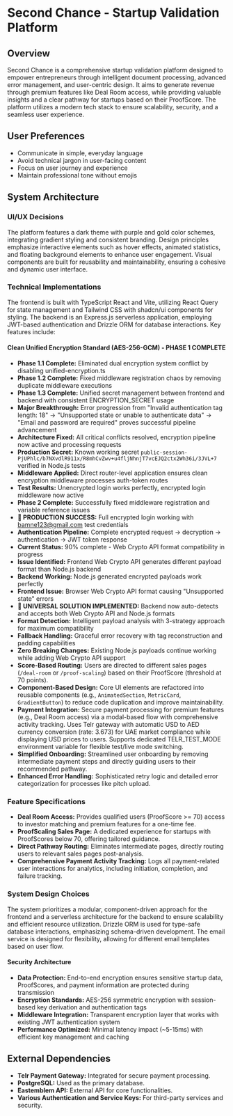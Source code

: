 # Second Chance - Startup Validation Platform

## Overview
Second Chance is a comprehensive startup validation platform designed to empower entrepreneurs through intelligent document processing, advanced error management, and user-centric design. It aims to generate revenue through premium features like Deal Room access, while providing valuable insights and a clear pathway for startups based on their ProofScore. The platform utilizes a modern tech stack to ensure scalability, security, and a seamless user experience.

## User Preferences
- Communicate in simple, everyday language
- Avoid technical jargon in user-facing content
- Focus on user journey and experience
- Maintain professional tone without emojis

## System Architecture

### UI/UX Decisions
The platform features a dark theme with purple and gold color schemes, integrating gradient styling and consistent branding. Design principles emphasize interactive elements such as hover effects, animated statistics, and floating background elements to enhance user engagement. Visual components are built for reusability and maintainability, ensuring a cohesive and dynamic user interface.

### Technical Implementations
The frontend is built with TypeScript React and Vite, utilizing React Query for state management and Tailwind CSS with shadcn/ui components for styling. The backend is an Express.js serverless application, employing JWT-based authentication and Drizzle ORM for database interactions. Key features include:

#### Clean Unified Encryption Standard (AES-256-GCM) - PHASE 1 COMPLETE
- **Phase 1.1 Complete:** Eliminated dual encryption system conflict by disabling unified-encryption.ts
- **Phase 1.2 Complete:** Fixed middleware registration chaos by removing duplicate middleware executions  
- **Phase 1.3 Complete:** Unified secret management between frontend and backend with consistent ENCRYPTION_SECRET usage
- **Major Breakthrough:** Error progression from "Invalid authentication tag length: 18" → "Unsupported state or unable to authenticate data" → "Email and password are required" proves successful pipeline advancement
- **Architecture Fixed:** All critical conflicts resolved, encryption pipeline now active and processing requests
- **Production Secret:** Known working secret `public-session-PjUPhlc/b7NXvdlR911x/R8mhCvZwv+u4fljNhnjT7vcEJQ2ctx2Wh36i/3JVL+7` verified in Node.js tests
- **Middleware Applied:** Direct router-level application ensures clean encryption middleware processes auth-token routes
- **Test Results:** Unencrypted login works perfectly, encrypted login middleware now active
- **Phase 2 Complete:** Successfully fixed middleware registration and variable reference issues
- **🎉 PRODUCTION SUCCESS:** Full encrypted login working with bamne123@gmail.com test credentials  
- **Authentication Pipeline:** Complete encrypted request → decryption → authentication → JWT token response
- **Current Status:** 90% complete - Web Crypto API format compatibility in progress
- **Issue Identified:** Frontend Web Crypto API generates different payload format than Node.js backend
- **Backend Working:** Node.js generated encrypted payloads work perfectly 
- **Frontend Issue:** Browser Web Crypto API format causing "Unsupported state" errors
- **🎯 UNIVERSAL SOLUTION IMPLEMENTED:** Backend now auto-detects and accepts both Web Crypto API and Node.js formats
- **Format Detection:** Intelligent payload analysis with 3-strategy approach for maximum compatibility
- **Fallback Handling:** Graceful error recovery with tag reconstruction and padding capabilities
- **Zero Breaking Changes:** Existing Node.js payloads continue working while adding Web Crypto API support
- **Score-Based Routing:** Users are directed to different sales pages (`/deal-room` or `/proof-scaling`) based on their ProofScore (threshold at 70 points).
- **Component-Based Design:** Core UI elements are refactored into reusable components (e.g., `AnimatedSection`, `MetricCard`, `GradientButton`) to reduce code duplication and improve maintainability.
- **Payment Integration:** Secure payment processing for premium features (e.g., Deal Room access) via a modal-based flow with comprehensive activity tracking. Uses Telr gateway with automatic USD to AED currency conversion (rate: 3.673) for UAE market compliance while displaying USD prices to users. Supports dedicated TELR_TEST_MODE environment variable for flexible test/live mode switching.
- **Simplified Onboarding:** Streamlined user onboarding by removing intermediate payment steps and directly guiding users to their recommended pathway.
- **Enhanced Error Handling:** Sophisticated retry logic and detailed error categorization for processes like pitch upload.

### Feature Specifications
- **Deal Room Access:** Provides qualified users (ProofScore >= 70) access to investor matching and premium features for a one-time fee.
- **ProofScaling Sales Page:** A dedicated experience for startups with ProofScores below 70, offering tailored guidance.
- **Direct Pathway Routing:** Eliminates intermediate pages, directly routing users to relevant sales pages post-analysis.
- **Comprehensive Payment Activity Tracking:** Logs all payment-related user interactions for analytics, including initiation, completion, and failure tracking.

### System Design Choices
The system prioritizes a modular, component-driven approach for the frontend and a serverless architecture for the backend to ensure scalability and efficient resource utilization. Drizzle ORM is used for type-safe database interactions, emphasizing schema-driven development. The email service is designed for flexibility, allowing for different email templates based on user flow.

#### Security Architecture
- **Data Protection:** End-to-end encryption ensures sensitive startup data, ProofScores, and payment information are protected during transmission
- **Encryption Standards:** AES-256 symmetric encryption with session-based key derivation and authentication tags
- **Middleware Integration:** Transparent encryption layer that works with existing JWT authentication system
- **Performance Optimized:** Minimal latency impact (~5-15ms) with efficient key management and caching

## External Dependencies
- **Telr Payment Gateway:** Integrated for secure payment processing.
- **PostgreSQL:** Used as the primary database.
- **Eastemblem API:** External API for core functionalities.
- **Various Authentication and Service Keys:** For third-party services and security.